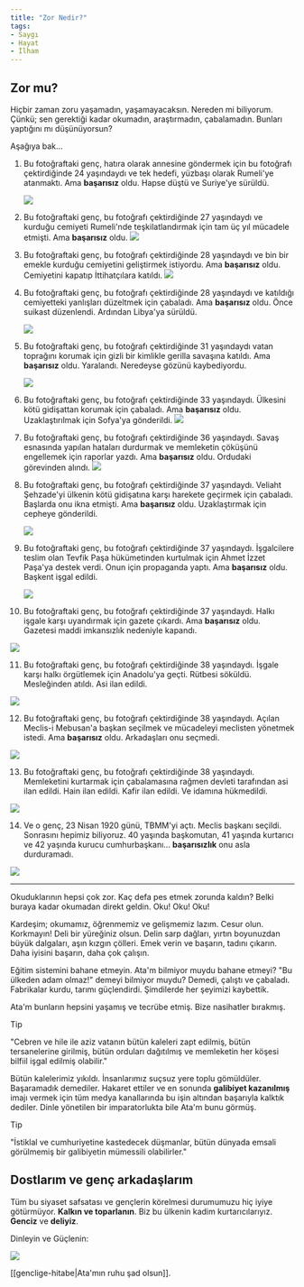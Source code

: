```yaml
---
title: "Zor Nedir?"
tags:
- Saygı
- Hayat
- İlham
---
```


## Zor mu?
Hiçbir zaman zoru yaşamadın, yaşamayacaksın. Nereden mi biliyorum. Çünkü; sen gerektiği kadar okumadın, araştırmadın, çabalamadın. Bunları yaptığını mı düşünüyorsun? 

Aşağıya bak...

1. Bu fotoğraftaki genç, hatıra olarak annesine göndermek için bu fotoğrafı çektirdiğinde 24 yaşındaydı ve tek hedefi, yüzbaşı olarak Rumeli'ye atanmaktı. Ama **başarısız** oldu. Hapse düştü ve Suriye'ye sürüldü.
   
   ![](images/atam-1.png)
   
2. Bu fotoğraftaki genç, bu fotoğrafı çektirdiğinde 27 yaşındaydı ve kurduğu cemiyeti Rumeli'nde teşkilatlandırmak için tam üç yıl mücadele etmişti. Ama **başarısız** oldu.
 ![](images/atam-2.png)

3. Bu fotoğraftaki genç, bu fotoğrafı çektirdiğinde 28 yaşındaydı ve bin bir emekle kurduğu cemiyetini geliştirmek istiyordu. Ama **başarısız** oldu. Cemiyetini kapatıp İttihatçılara katıldı.
   ![](images/atam-3.png)

4. Bu fotoğraftaki genç, bu fotoğrafı çektirdiğinde 28 yaşındaydı ve katıldığı cemiyetteki yanlışları düzeltmek için çabaladı. Ama **başarısız** oldu. Önce suikast düzenlendi. Ardından Libya'ya sürüldü. 
   
   ![](images/atam-5.png)
   
5. Bu fotoğraftaki genç, bu fotoğrafı çektirdiğinde 31 yaşındaydı vatan toprağını korumak için gizli bir kimlikle gerilla savaşına katıldı. Ama **başarısız** oldu. Yaralandı. Neredeyse gözünü kaybediyordu. 
   
   ![](images/atam-5.png)

6. Bu fotoğraftaki genç, bu fotoğrafı çektirdiğinde 33 yaşındaydı. Ülkesini kötü gidişattan korumak için çabaladı. Ama **başarısız** oldu. Uzaklaştırılmak için Sofya'ya gönderildi.
   ![](images/atam-6.png)

7. Bu fotoğraftaki genç, bu fotoğrafı çektirdiğinde 36 yaşındaydı. Savaş esnasında yapılan hataları durdurmak ve memleketin çöküşünü engellemek için raporlar yazdı. Ama **başarısız** oldu. Ordudaki görevinden alındı.
   ![](images/atam-7.png)

8. Bu fotoğraftaki genç, bu fotoğrafı çektirdiğinde 37 yaşındaydı. Veliaht Şehzade'yi ülkenin kötü gidişatına karşı harekete geçirmek için çabaladı. Başlarda onu ikna etmişti. Ama **başarısız** oldu. Uzaklaştırmak için cepheye gönderildi.
   
   ![](images/atam-8.png)

9. Bu fotoğraftaki genç, bu fotoğrafı çektirdiğinde 37 yaşındaydı. İşgalcilere teslim olan Tevfik Paşa hükümetinden kurtulmak için Ahmet İzzet Paşa'ya destek verdi. Onun için propaganda yaptı. Ama **başarısız** oldu. Başkent işgal edildi.
   
   ![](images/atam-9.png)
   
10. Bu fotoğraftaki genç, bu fotoğrafı çektirdiğinde 37 yaşındaydı. Halkı işgale karşı uyandırmak için gazete çıkardı. Ama **başarısız** oldu. Gazetesi maddi imkansızlık nedeniyle kapandı.

![](images/atam-10.png)

11. Bu fotoğraftaki genç, bu fotoğrafı çektirdiğinde 38 yaşındaydı. İşgale karşı halkı örgütlemek için Anadolu'ya geçti. Rütbesi söküldü. Mesleğinden atıldı. Asi ilan edildi.

![](images/atam-11.png)

12. Bu fotoğraftaki genç, bu fotoğrafı çektirdiğinde 38 yaşındaydı. Açılan Meclis-i Mebusan'a başkan seçilmek ve mücadeleyi meclisten yönetmek istedi. Ama **başarısız** oldu. Arkadaşları onu seçmedi.

![](images/atam-12.png)

13. Bu fotoğraftaki genç, bu fotoğrafı çektirdiğinde 38 yaşındaydı. Memleketini kurtarmak için çabalamasına rağmen devleti tarafından asi ilan edildi. Hain ilan edildi. Kafir ilan edildi. Ve idamına hükmedildi.

![](images/atam-13.png)

14. Ve o genç, 23 Nisan 1920 günü, TBMM'yi açtı. Meclis başkanı seçildi. Sonrasını hepimiz biliyoruz. 40 yaşında başkomutan, 41 yaşında kurtarıcı ve 42 yaşında kurucu cumhurbaşkanı... **başarısızlık** onu asla durduramadı.
   
![](images/atam-14.png)


--- 

Okuduklarının hepsi çok zor. Kaç defa pes etmek zorunda kaldın? Belki buraya kadar okumadan direkt geldin. Oku! Oku! Oku! 

Kardeşim; okumamız, öğrenmemiz ve gelişmemiz lazım. Cesur olun. Korkmayın! Deli bir yüreğiniz olsun. Delin sarp dağları, yırtın boyunuzdan büyük dalgaları, aşın kızgın çölleri. Emek verin ve başarın, tadını çıkarın. Daha iyisini başarın, daha çok çalışın. 

Eğitim sistemini bahane etmeyin. Ata'm bilmiyor muydu bahane etmeyi? "Bu ülkeden adam olmaz!" demeyi bilmiyor muydu? Demedi, çalıştı ve çabaladı. Fabrikalar kurdu, tarımı güçlendirdi. Şimdilerde her şeyimizi kaybettik. 

Ata'm bunların hepsini yaşamış ve tecrübe etmiş. Bize nasihatler bırakmış. 

>[!tip]
>  "Cebren ve hile ile aziz vatanın bütün kaleleri zapt edilmiş, bütün tersanelerine girilmiş, bütün orduları dağıtılmış ve memleketin her köşesi bilfiil işgal edilmiş olabilir."

Bütün kalelerimiz yıkıldı. İnsanlarımız suçsuz yere toplu gömüldüler. Başaramadık demediler. Hakaret ettiler ve en sonunda **galibiyet kazanılmış** imajı vermek için tüm medya kanallarında bu işin altından başarıyla kalktık dediler. Dinle yönetilen bir imparatorlukta bile Ata'm bunu görmüş.

>[!tip]
> "İstiklal ve cumhuriyetine kastedecek düşmanlar, bütün dünyada emsali görülmemiş bir galibiyetin mümessili olabilirler."

## Dostlarım ve genç arkadaşlarım
Tüm bu siyaset safsatası ve gençlerin körelmesi durumumuzu hiç iyiye götürmüyor. **Kalkın ve toparlanın**. Biz bu ülkenin kadim kurtarıcılarıyız. **Genciz** ve **deliyiz**. 

Dinleyin ve Güçlenin:

[![](https://i.ytimg.com/vi/wQPtkbAiRrU/hq720.jpg?sqp=-oaymwEcCNAFEJQDSFXyq4qpAw4IARUAAIhCGAFwAcABBg==&rs=AOn4CLDEL_eERqg4fwkv_C9FCNWQEjMu8A)](https://youtu.be/wQPtkbAiRrU)

[[genclige-hitabe|Ata'mın ruhu şad olsun]].
